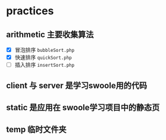 # practices
## arithmetic  主要收集算法
- [x] 冒泡排序 `bubbleSort.php`
- [x] 快速排序 `quickSort.php`
- [ ] 插入排序 `insertSort.php`

## client 与 server 是学习swoole用的代码
## static 是应用在 swoole学习项目中的静态页
## temp 临时文件夹
